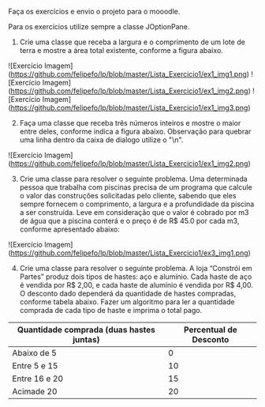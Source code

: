 
Faça os exercícios e envio o projeto para o mooodle. 

Para os exercícios utilize sempre a classe JOptionPane.

1) Crie uma classe que receba a largura e o comprimento de um lote de terra e mostre a área total existente, conforme a figura abaixo. 

![Exercício Imagem] (https://github.com/felipefo/lp/blob/master/Lista_Exercicio1/ex1_img1.png)
![Exercício Imagem] (https://github.com/felipefo/lp/blob/master/Lista_Exercicio1/ex1_img2.png)
![Exercício Imagem] (https://github.com/felipefo/lp/blob/master/Lista_Exercicio1/ex1_img3.png)

2) Faça uma classe que receba três números inteiros e mostre o maior entre deles, conforme indica a figura abaixo. Observação para quebrar uma linha dentro da caixa de dialogo utilize o "\n". 

![Exercício Imagem] (https://github.com/felipefo/lp/blob/master/Lista_Exercicio1/ex1_img2.png)

3) Crie uma classe para resolver o seguinte problema. Uma determinada pessoa que trabalha com piscinas precisa de um programa que calcule o valor das construções solicitadas pelo cliente, sabendo que eles sempre fornecem o comprimento, a largura e a profundidade da piscina a ser construída. Leve em consideração que o valor é cobrado por m3 de água que a piscina conterá e o preço é de R$ 45.0 por cada m3, conforme apresentado abaixo:


![Exercício Imagem] (https://github.com/felipefo/lp/blob/master/Lista_Exercicio1/ex3_img1.png)


4) Crie uma classe para resolver o seguinte problema. A loja “Constrói em Partes” produz dois tipos de hastes: aço e alumínio. Cada haste de aço é vendida por R$ 2,00, e cada haste de alumínio é vendida por R$ 4,00. O desconto dado dependerá da quantidade de hastes compradas, conforme tabela abaixo. Fazer um algoritmo para ler a quantidade comprada de cada tipo de haste e imprima o total pago.

Quantidade comprada (duas hastes juntas) | Percentual de Desconto
---|---
Abaixo de 5  | 0
Entre 5 e 15 | 10
Entre 16 e 20 | 15
Acimade 20 | 20



